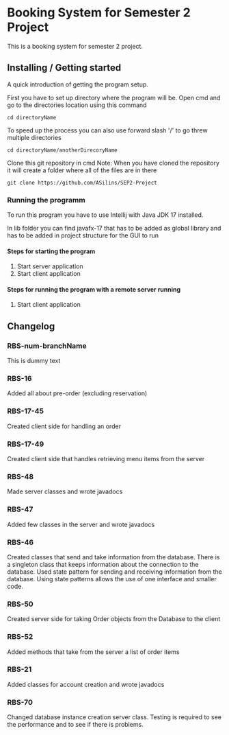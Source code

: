 # Booking System for Semester 2 Project 

This is a booking system for semester 2 project.

## Installing / Getting started

A quick introduction of getting the program setup.

First you have to set up directory where the program will be.
Open cmd and go to the directories location using this command

```shell
cd directoryName
```

To speed up the process you can also use forward slash '/' to go threw multiple directories

```shell
cd directoryName/anotherDirecoryName
```

Clone this git repository in cmd
Note: When you have cloned the repository it will create a folder where all of the files are in there

```shell
git clone https://github.com/ASilins/SEP2-Project
```

### Running the programm

To run this program you have to use Intellij with Java JDK 17 installed.

In lib folder you can find javafx-17 that has to be added as global library and has to be
added in project structure for the GUI to run

#### Steps for starting the program

1. Start server application
2. Start client application

#### Steps for running the program with a remote server running

1. Start client application

## Changelog

### RBS-num-branchName

This is dummy text

### RBS-16

Added all about pre-order (excluding reservation)

### RBS-17-45

Created client side for handling an order

### RBS-17-49

Created client side that handles retrieving menu items from the server

### RBS-48

Made server classes and wrote javadocs

### RBS-47

Added few classes in the server and wrote javadocs

### RBS-46

Created classes that send and take information from 
the database.
There is a singleton class that keeps information about the 
connection to the database. Used state pattern for sending 
and receiving information from the database. Using state 
patterns allows the use of one interface and smaller code.

### RBS-50

Created server side for taking Order objects from the 
Database to the client

### RBS-52

Added methods that take from the server a list of order items

### RBS-21

Added classes for account creation and wrote javadocs

### RBS-70

Changed database instance creation server class. Testing is required 
to see the performance and to see if there is problems.
